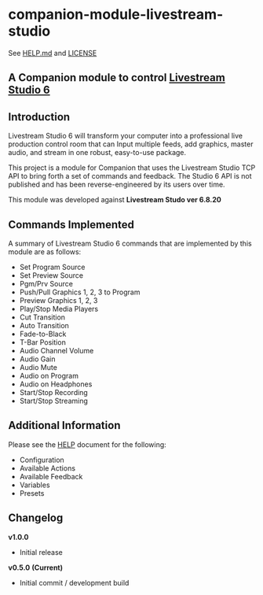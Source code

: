 # companion-module-livestream-studio
See [HELP.md](./HELP.md) and [LICENSE](./LICENSE)

## A Companion module to control [Livestream Studio 6](https://livestream.com/studio/)

## Introduction

Livestream Studio 6 will transform your computer into a professional live production control room that can Input multiple feeds, add graphics, master audio, and stream in one robust, easy-to-use package. 

This project is a module for Companion that uses the Livestream Studio TCP API to bring forth a set of commands and feedback.
The Studio 6 API is not published and has been reverse-engineered by its users over time. 

This module was developed against **Livestream Studo ver 6.8.20**

## Commands Implemented #
A summary of Livestream Studio 6 commands that are implemented by this module are as follows:

- Set Program Source
- Set Preview Source
- Pgm/Prv Source
- Push/Pull Graphics 1, 2, 3 to Program
- Preview Graphics 1, 2, 3
- Play/Stop Media Players 
- Cut Transition
- Auto Transition
- Fade-to-Black
- T-Bar Position
- Audio Channel Volume
- Audio Gain
- Audio Mute
- Audio on Program
- Audio on Headphones
- Start/Stop Recording
- Start/Stop Streaming


## Additional Information

Please see the [HELP](/HELP.md) document for the following:

- Configuration
- Available Actions
- Available Feedback
- Variables
- Presets

## Changelog

**v1.0.0** 

- Initial release

**v0.5.0** **(Current)**

- Initial commit / development build
